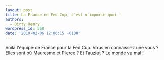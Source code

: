 ```yaml
---
layout: post
title: La France en Fed Cup, c'est n'importe quoi !
authors:
  - Dirty Henry
wordpress_id: 568
date: '2010-02-06 12:06:15 +0100'
---
```

Voilà l'équipe de France pour la Fed Cup. Vous en connaissez une vous ? Elles sont où Mauresmo et Pierce ? Et Tauziat ? Le monde va mal !
